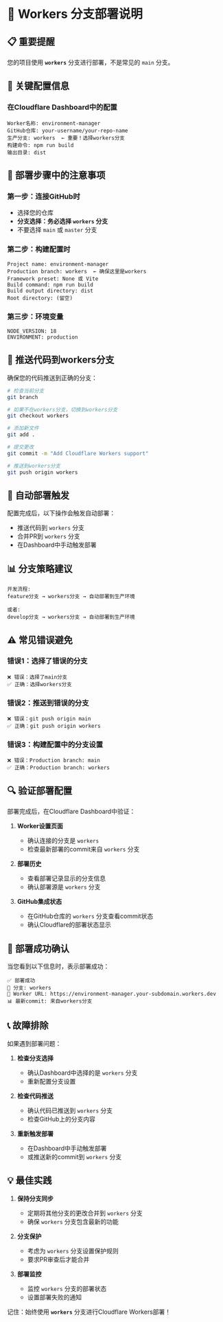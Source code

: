 # 🌿 Workers 分支部署说明

## 📋 重要提醒

您的项目使用 **`workers`** 分支进行部署，不是常见的 `main` 分支。

## 🎯 关键配置信息

### 在Cloudflare Dashboard中的配置

```
Worker名称: environment-manager
GitHub仓库: your-username/your-repo-name
生产分支: workers  ← 重要！选择workers分支
构建命令: npm run build
输出目录: dist
```

## 🔧 部署步骤中的注意事项

### 第一步：连接GitHub时
- 选择您的仓库
- **分支选择：务必选择 `workers` 分支**
- 不要选择 `main` 或 `master` 分支

### 第二步：构建配置时
```
Project name: environment-manager
Production branch: workers  ← 确保这里是workers
Framework preset: None 或 Vite
Build command: npm run build
Build output directory: dist
Root directory: (留空)
```

### 第三步：环境变量
```
NODE_VERSION: 18
ENVIRONMENT: production
```

## 🚀 推送代码到workers分支

确保您的代码推送到正确的分支：

```bash
# 检查当前分支
git branch

# 如果不在workers分支，切换到workers分支
git checkout workers

# 添加新文件
git add .

# 提交更改
git commit -m "Add Cloudflare Workers support"

# 推送到workers分支
git push origin workers
```

## 🔄 自动部署触发

配置完成后，以下操作会触发自动部署：

- 推送代码到 `workers` 分支
- 合并PR到 `workers` 分支
- 在Dashboard中手动触发部署

## 📊 分支策略建议

```
开发流程:
feature分支 → workers分支 → 自动部署到生产环境

或者:
develop分支 → workers分支 → 自动部署到生产环境
```

## ⚠️ 常见错误避免

### 错误1：选择了错误的分支
```
❌ 错误：选择了main分支
✅ 正确：选择workers分支
```

### 错误2：推送到错误的分支
```
❌ 错误：git push origin main
✅ 正确：git push origin workers
```

### 错误3：构建配置中的分支设置
```
❌ 错误：Production branch: main
✅ 正确：Production branch: workers
```

## 🔍 验证部署配置

部署完成后，在Cloudflare Dashboard中验证：

1. **Worker设置页面**
   - 确认连接的分支是 `workers`
   - 检查最新部署的commit来自 `workers` 分支

2. **部署历史**
   - 查看部署记录显示的分支信息
   - 确认部署源是 `workers` 分支

3. **GitHub集成状态**
   - 在GitHub仓库的 `workers` 分支查看commit状态
   - 确认Cloudflare的部署状态显示

## 🎉 部署成功确认

当您看到以下信息时，表示部署成功：

```
✅ 部署成功
📍 分支: workers
🔗 Worker URL: https://environment-manager.your-subdomain.workers.dev
📊 最新commit: 来自workers分支
```

## 📞 故障排除

如果遇到部署问题：

1. **检查分支选择**
   - 确认Dashboard中选择的是 `workers` 分支
   - 重新配置分支设置

2. **检查代码推送**
   - 确认代码已推送到 `workers` 分支
   - 检查GitHub上的分支内容

3. **重新触发部署**
   - 在Dashboard中手动触发部署
   - 或推送新的commit到 `workers` 分支

## 💡 最佳实践

1. **保持分支同步**
   - 定期将其他分支的更改合并到 `workers` 分支
   - 确保 `workers` 分支包含最新的功能

2. **分支保护**
   - 考虑为 `workers` 分支设置保护规则
   - 要求PR审查后才能合并

3. **部署监控**
   - 监控 `workers` 分支的部署状态
   - 设置部署失败的通知

记住：始终使用 **`workers`** 分支进行Cloudflare Workers部署！

